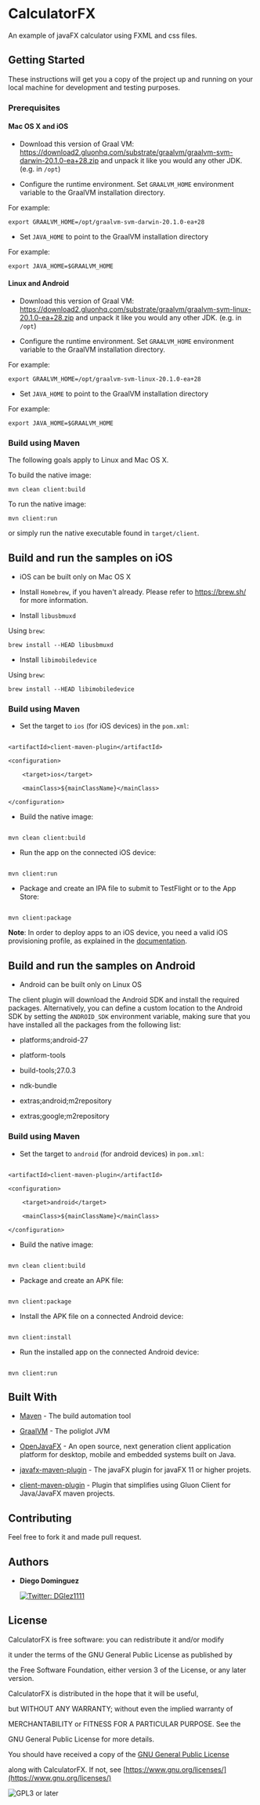 # CalculatorFX



An example of javaFX calculator using FXML and css files. 



## Getting Started



These instructions will get you a copy of the project up and running on your local machine for development and testing purposes.



### Prerequisites



#### Mac OS X and iOS



* Download this version of Graal VM: https://download2.gluonhq.com/substrate/graalvm/graalvm-svm-darwin-20.1.0-ea+28.zip and unpack it like you would any other JDK. (e.g. in `/opt`)



* Configure the runtime environment. Set `GRAALVM_HOME` environment variable to the GraalVM installation directory.



For example:



    export GRAALVM_HOME=/opt/graalvm-svm-darwin-20.1.0-ea+28



* Set `JAVA_HOME` to point to the GraalVM installation directory



For example:



    export JAVA_HOME=$GRAALVM_HOME



#### Linux and Android



* Download this version of Graal VM: https://download2.gluonhq.com/substrate/graalvm/graalvm-svm-linux-20.1.0-ea+28.zip and unpack it like you would any other JDK. (e.g. in `/opt`)



* Configure the runtime environment. Set `GRAALVM_HOME` environment variable to the GraalVM installation directory.



For example:



    export GRAALVM_HOME=/opt/graalvm-svm-linux-20.1.0-ea+28



* Set `JAVA_HOME` to point to the GraalVM installation directory



For example:



    export JAVA_HOME=$GRAALVM_HOME



### Build using Maven



The following goals apply to Linux and Mac OS X.



To build the native image:



    mvn clean client:build



To run the native image:



    mvn client:run



or simply run the native executable found in `target/client`.



## Build and run the samples on iOS





* iOS can be built only on Mac OS X



* Install `Homebrew`, if you haven't already. Please refer to https://brew.sh/ for more information.



* Install `libusbmuxd`



Using `brew`:



    brew install --HEAD libusbmuxd



* Install `libimobiledevice`



Using `brew`:



    brew install --HEAD libimobiledevice



### Build using Maven





* Set the target to `ios` (for iOS devices) in the `pom.xml`:



```

<artifactId>client-maven-plugin</artifactId>

<configuration>

    <target>ios</target>

    <mainClass>${mainClassName}</mainClass>

</configuration>

```



* Build the native image:



```

mvn clean client:build

```



* Run the app on the connected iOS device:



```

mvn client:run

```



* Package and create an IPA file to submit to TestFlight or to the App Store:



```

mvn client:package

```



**Note**: In order to deploy apps to an iOS device, you need a valid iOS provisioning profile, as explained in the [documentation](https://docs.gluonhq.com/client/#_ios_deployment).



## Build and run the samples on Android



* Android can be built only on Linux OS



The client plugin will download the Android SDK and install the required packages. Alternatively, you can define a custom location to the Android SDK by setting the `ANDROID_SDK` environment variable, making sure that you have installed all the packages from the following list:



* platforms;android-27

* platform-tools

* build-tools;27.0.3

* ndk-bundle

* extras;android;m2repository

* extras;google;m2repository



### Build using Maven


* Set the target to `android` (for android devices) in `pom.xml`:



```

<artifactId>client-maven-plugin</artifactId>

<configuration>

    <target>android</target>

    <mainClass>${mainClassName}</mainClass>

</configuration>

```



* Build the native image:



```

mvn clean client:build

```



* Package and create an APK file:



```

mvn client:package

```



* Install the APK file on a connected Android device:



```

mvn client:install

```



* Run the installed app on the connected Android device:



```

mvn client:run

```





## Built With



* [Maven](https://maven.apache.org/) - The build automation tool

* [GraalVM](https://www.graalvm.org/) - The poliglot JVM

* [OpenJavaFX](https://openjfx.io/) - An open source, next generation client application platform for desktop, mobile and embedded systems built on Java.

* [javafx-maven-plugin](https://github.com/openjfx/javafx-maven-plugin) - The javaFX plugin for javaFX 11 or higher projets.

* [client-maven-plugin](https://github.com/gluonhq/client-maven-plugin) - Plugin that simplifies using Gluon Client for Java/JavaFX maven projects.


## Contributing



Feel free to fork it and made pull request.





## Authors



* **Diego Dominguez**   <a href="https://twitter.com/DGlez1111" target="_blank">

    <img alt="Twitter: DGlez1111" src="https://img.shields.io/twitter/follow/DGlez1111.svg?style=social" />

  </a>



## License



CalculatorFX is free software: you can redistribute it and/or modify

it under the terms of the GNU General Public License as published by

the Free Software Foundation, either version 3 of the License, or any later version.



CalculatorFX is distributed in the hope that it will be useful,

but WITHOUT ANY WARRANTY; without even the implied warranty of

MERCHANTABILITY or FITNESS FOR A PARTICULAR PURPOSE.  See the

GNU General Public License for more details.



You should have received a copy of the [GNU General Public License](LICENSE)

along with CalculatorFX. If not, see [https://www.gnu.org/licenses/](https://www.gnu.org/licenses/)



![GPL3 or later](https://www.gnu.org/graphics/gplv3-or-later.png)
